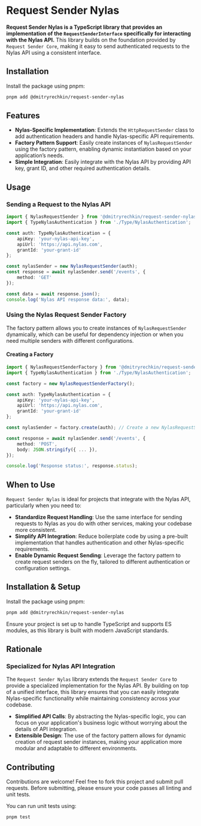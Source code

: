 # Request Sender Nylas

**Request Sender Nylas is a TypeScript library that provides an implementation of the `RequestSenderInterface` specifically for interacting with the Nylas API.** This library builds on the foundation provided by `Request Sender Core`, making it easy to send authenticated requests to the Nylas API using a consistent interface.

## Installation

Install the package using pnpm:

```bash
pnpm add @dmitryrechkin/request-sender-nylas
```

## Features

- **Nylas-Specific Implementation**: Extends the `HttpRequestSender` class to add authentication headers and handle Nylas-specific API requirements.
- **Factory Pattern Support**: Easily create instances of `NylasRequestSender` using the factory pattern, enabling dynamic instantiation based on your application’s needs.
- **Simple Integration**: Easily integrate with the Nylas API by providing API key, grant ID, and other required authentication details.

## Usage

### Sending a Request to the Nylas API

```typescript
import { NylasRequestSender } from '@dmitryrechkin/request-sender-nylas';
import { TypeNylasAuthentication } from './Type/NylasAuthentication';

const auth: TypeNylasAuthentication = {
    apiKey: 'your-nylas-api-key',
    apiUrl: 'https://api.nylas.com',
    grantId: 'your-grant-id'
};

const nylasSender = new NylasRequestSender(auth);
const response = await nylasSender.send('/events', {
    method: 'GET'
});

const data = await response.json();
console.log('Nylas API response data:', data);
```

### Using the Nylas Request Sender Factory

The factory pattern allows you to create instances of `NylasRequestSender` dynamically, which can be useful for dependency injection or when you need multiple senders with different configurations.

#### Creating a Factory

```typescript
import { NylasRequestSenderFactory } from '@dmitryrechkin/request-sender-nylas';
import { TypeNylasAuthentication } from './Type/NylasAuthentication';

const factory = new NylasRequestSenderFactory();

const auth: TypeNylasAuthentication = {
    apiKey: 'your-nylas-api-key',
    apiUrl: 'https://api.nylas.com',
    grantId: 'your-grant-id'
};

const nylasSender = factory.create(auth); // Create a new NylasRequestSender instance

const response = await nylasSender.send('/events', {
    method: 'POST',
    body: JSON.stringify({ ... }),
});

console.log('Response status:', response.status);
```

## When to Use

`Request Sender Nylas` is ideal for projects that integrate with the Nylas API, particularly when you need to:

- **Standardize Request Handling**: Use the same interface for sending requests to Nylas as you do with other services, making your codebase more consistent.
- **Simplify API Integration**: Reduce boilerplate code by using a pre-built implementation that handles authentication and other Nylas-specific requirements.
- **Enable Dynamic Request Sending**: Leverage the factory pattern to create request senders on the fly, tailored to different authentication or configuration settings.

## Installation & Setup

Install the package using pnpm:

```bash
pnpm add @dmitryrechkin/request-sender-nylas
```

Ensure your project is set up to handle TypeScript and supports ES modules, as this library is built with modern JavaScript standards.

## Rationale

### Specialized for Nylas API Integration

The `Request Sender Nylas` library extends the `Request Sender Core` to provide a specialized implementation for the Nylas API. By building on top of a unified interface, this library ensures that you can easily integrate Nylas-specific functionality while maintaining consistency across your codebase.

- **Simplified API Calls**: By abstracting the Nylas-specific logic, you can focus on your application's business logic without worrying about the details of API integration.
- **Extensible Design**: The use of the factory pattern allows for dynamic creation of request sender instances, making your application more modular and adaptable to different environments.

## Contributing

Contributions are welcome! Feel free to fork this project and submit pull requests. Before submitting, please ensure your code passes all linting and unit tests.

You can run unit tests using:

```bash
pnpm test
```